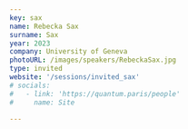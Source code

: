 ```yaml
---
key: sax
name: Rebecka Sax
surname: Sax
year: 2023
company: University of Geneva 
photoURL: /images/speakers/RebeckaSax.jpg
type: invited
website: '/sessions/invited_sax'
# socials:
#   - link: 'https://quantum.paris/people'
#     name: Site

---
```

